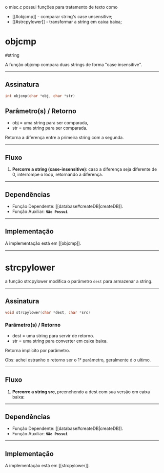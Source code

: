 o misc.c possui funções para tratamento de texto como 
- [[#objcmp]] - comparar string's case unsensitive;
- [[#strcpylower]] - transformar a string em caixa baixa;

# objcmp
#string

A função objcmp compara duas strings de forma "case insensitive".

---
## Assinatura

```C
int objcmp(char *obj, char *str) 
```
## Parâmetro(s) / Retorno

* obj = uma string para ser comparada,
* str = uma string para ser comparada.

Retorna a diferença entre a primeira string com a segunda.

----
## Fluxo

1. **Percorre a string (case-insensitive)**: caso a diferença seja diferente de 0, interrompe o loop, retornando a diferença.
---
## Dependências

- Função Dependente: [[database#createDB|createDB]].
- Função Auxiliar: **`Não Possui`**

---
## Implementação

A implementação está em [[objcmp]].

---
# strcpylower

a função strcpylower modifica o parâmetro `dest` para armazenar a string.

---
## Assinatura

```C
void strcpylower(char *dest, char *src)
```
### Parâmetro(s) / Retorno

* dest = uma string para servir de retorno.
* str = uma string para converter em caixa baixa.

Retorna implícito por parâmetro.

Obs: achei estranho o retorno ser o 1° parâmetro, geralmente é o ultimo.

----
## Fluxo

1. **Percorre a string src**, preenchendo a dest com sua versão em caixa baixa:
---
## Dependências

- Função Dependente: [[database#createDB|createDB]].
- Função Auxiliar: **`Não Possui`**
---
## Implementação

A implementação está em [[strcpylower]].
